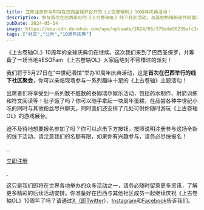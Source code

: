 ```yaml
---
title: 立即注册参与即将在巴西圣保罗召开的《上古卷轴OL》10周年庆典活动！
description: 参与首次在巴西举办的《上古卷轴OL》线下社区活动，与其他热情粉丝共同度过欢乐的夜晚。
pubDate: 2024-05-14
image: https://eso-cdn.denohub.com/ape/uploads/2024/05/379ede50239afc3e4021271dafddb3d2.jpg
tags: ["社区","公告","10周年庆典"]
---
```


《上古卷轴OL》10周年的全球庆典仍在继续。这次我们来到了巴西圣保罗，并筹备了一场当地#ESOFam
《上古卷轴OL》大家庭绝对不容错过的派对！

我们将于5月27日在“中世纪酒馆”举办10周年庆典活动，这是**首次在巴西举行的线下社区聚会**，你可以亲临现场参与一系列趣味十足的《上古卷轴》主题活动！

出席者们将享受到一系列数不胜数的泰姆瑞尔娱乐活动，包括药水制作、射箭训练和符文阅读等！肚子饿了吗？你可以随手拿起一块周年蛋糕，在品尝各种中世纪小吃的同时与其他粉丝尽兴聊天。同时我们还安排了几处可供你随时游玩《上古卷轴OL》的游戏展台。

迫不及待地想要报名参加了吗？你可以点击下方按钮，按照说明注册参与这场全新的线下活动。请注意我们的名额有限，如果你有兴趣参与，请务必尽快报名！

[![]() ![]() ![]()](https://mailchi.mp/9f3d2ff7b340/eso-10-anos)

[立即注册](https://mailchi.mp/9f3d2ff7b340/eso-10-anos)

[![]() ![]()](https://mailchi.mp/9f3d2ff7b340/eso-10-anos)

这只是我们即将在世界各地举办的众多活动之一，请务必随时留意更多资讯，了解更多精彩的后续活动安排。你准备好在巴西与其他社区成员一起继续庆祝《上古卷轴OL》10周年了吗？请通过[X（即Twitter](https://twitter.com/TESOnline)）、[Instagram](https://www.instagram.com/elderscrollsonline/)和[Facebook](https://www.facebook.com/elderscrollsonline)告诉我们。
